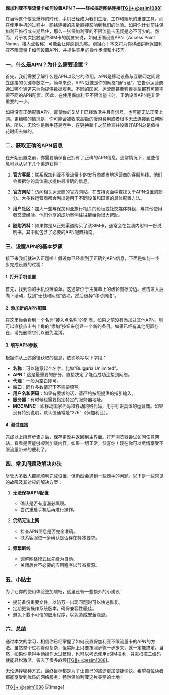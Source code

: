 **保加利亚不限流量卡如何设置APN？——轻松搞定网络连接[[TG💪+ @esim1088](https://t.me/s/esim1088)]**

在当今这个信息爆炸的时代，手机已经成为我们生活、工作和娱乐的重要工具。而在使用手机的过程中，网络连接的质量直接影响到我们的体验。如果你计划前往保加利亚旅行或长期居住，那么一张保加利亚的不限流量卡无疑是必不可少的。然而，对于初次接触这种SIM卡的朋友来说，如何正确设置APN（Access Point Name，接入点名称）可能会让你感到头疼。别担心！本文将为你详细讲解保加利亚不限流量卡如何设置APN，并提供实用的操作步骤和小技巧。

### 一、什么是APN？为什么需要设置？

首先，我们需要了解什么是APN以及它的作用。APN是移动设备与互联网之间建立连接的关键参数之一。简单来说，APN就像是你的网络“通行证”，它告诉运营商通过哪个通道来为你提供数据服务。不同的国家、运营商甚至套餐类型都有可能需要不同的APN配置。因此，在使用保加利亚不限流量卡时，正确设置APN是非常重要的一步。

如果没有正确配置APN，即使你的SIM卡已经激活并且有信号，也可能无法正常上网。更糟糕的情况是，你可能会被收取高额的漫游费用或者根本无法连接到任何网络。所以，无论你是新手还是老手，在更换新卡之前检查并设置好APN总是值得花时间去做的。

### 二、获取正确的APN信息

在开始设置之前，你需要确保自己拥有了正确的APN信息。通常情况下，这些信息可以从以下几个渠道获得：

1. **官方客服**：联系保加利亚不限流量卡的发行商或当地运营商的客服热线。他们会根据你的具体需求提供最准确的信息。
   
2. **官方网站**：访问相关运营商的官方网站，在支持页面中查找关于APN设置的部分。大多数运营商都会列出适用于不同设备和国家的具体配置方法。

3. **用户社区**：加入一些与保加利亚旅行相关的论坛或社交媒体群组，与其他使用者交流经验。他们分享的成功案例往往能给你很大帮助。

4. **随附资料**：如果你是从正规渠道购买了该SIM卡，通常会在包装内附带一份说明书，其中就包含了必要的APN配置指南。

### 三、设置APN的基本步骤

接下来我们就进入正题啦！假设你已经拿到了正确的APN信息，下面是如何一步步完成设置的过程：

#### 1. 打开手机设置
首先，找到你的手机设置菜单。这通常位于主屏幕上的齿轮图标旁边。点击进入后向下滚动，找到“无线和网络”选项，然后选择“移动网络”。

#### 2. 添加新的APN配置
在这里你会看到一个名为“接入点名称”的列表。如果之前没有添加过其他APN，则可以直接点击右上角的“添加”按钮来创建一个新的条目。如果已经有其他配置存在，请先删除它们以避免混淆。

#### 3. 填写APN参数
根据你从上述途径获取的信息，依次填写以下字段：
- **名称**：可以随意起个名字，比如“Bulgaria Unlimited”。
- **APN**：这是最重要的部分，直接决定了能否成功连接到网络。
- **代理**：一般为空白即可。
- **端口**：同样多数情况下不需要填写。
- **用户名和密码**：如果有要求的话，请严格按照提供的指引输入。
- **服务器**：有时候也需要指定特定的服务器地址。
- **MCC/MNC**：即移动国家代码和移动网络代码，用于标识具体的运营商。如果没有特别说明，默认值通常是“276”（保加利亚）。

#### 4. 测试连接
完成以上所有步骤之后，保存更改并返回到主界面。打开浏览器尝试访问任意网站，看看是否能够顺利加载内容。如果一切正常，恭喜你！现在你可以尽情享受不限流量带来的便利了。

### 四、常见问题及解决办法

尽管大多数人都能顺利完成设置，但仍然会遇到一些棘手的问题。以下是一些常见的故障及其对应的解决方案：

1. **无法保存APN配置**
   - 确认是否有遗漏必填项。
   - 尝试重启手机后再进行操作。

2. **仍然无法上网**
   - 检查APN信息是否完全准确。
   - 联系客服进一步确认是否存在特殊要求。

3. **频繁断线**
   - 调整网络模式优先级为自动。
   - 关闭后台不必要的应用程序以节省资源。

### 五、小贴士

为了让你的使用体验更加顺畅，这里还有一些额外的小建议：

- 提前备份重要文件，以防万一出现问题时可以快速恢复。
- 定期更新操作系统版本，确保兼容性最佳。
- 避免下载不可信的应用程序，以免造成安全隐患。

### 六、总结

通过本文的学习，相信你已经掌握了如何设置保加利亚不限流量卡的APN的方法。虽然整个过程看似复杂，但实际上只要按照步骤一步步来，就一定能搞定。当然，如果你觉得手动操作太过繁琐，也可以考虑使用eSIM技术，只需扫描二维码就能轻松激活，省去了很多麻烦[[TG💪+ @esim1088](https://t.me/s/esim1088)]。

无论选择哪种方式，最终目标都是为了让自己的旅途更加便捷愉快。希望每位读者都能享受到优质的网络服务，畅游保加利亚这片美丽的土地！

[[TG💪+ @esim1088](https://t.me/s/esim1088) ![Image](https://i.postimg.cc/4NQfJmqS/Snipaste-2025-05-13-00-14-12.png)]